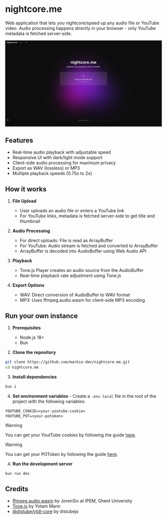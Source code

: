 # nightcore.me

Web application that lets you nightcore/speed up any audio file or YouTube video. Audio processing happens directly in your browser - only YouTube metadata is fetched server-side.

[![nightcore.me](./public/screenshot.jpeg)](https://nightcore.me)

## Features

- Real-time audio playback with adjustable speed
- Responsive UI with dark/light mode support
- Client-side audio processing for maximum privacy
- Export as WAV (lossless) or MP3
- Multiple playback speeds (0.75x to 2x)

## How it works

1. **File Upload**
   - User uploads an audio file or enters a YouTube link
   - For YouTube links, metadata is fetched server-side to get title and thumbnail

2. **Audio Processing**
   - For direct uploads: File is read as ArrayBuffer
   - For YouTube: Audio stream is fetched and converted to ArrayBuffer
   - ArrayBuffer is decoded into AudioBuffer using Web Audio API

3. **Playback**
   - Tone.js Player creates an audio source from the AudioBuffer
   - Real-time playback rate adjustment using Tone.js

4. **Export Options**
   - WAV: Direct conversion of AudioBuffer to WAV format
   - MP3: Uses ffmpeg.audio.wasm for client-side MP3 encoding

## Run your own instance

1. **Prerequisites**
   - Node.js 18+
   - Bun

2. **Clone the repository**
```bash
git clone https://github.com/markie-dev/nightcore.me.git
cd nightcore.me
```

3. **Install dependencies**
```bash
bun i
```

4. **Set environment variables** - Create a `.env.local` file in the root of the project with the following variables:
```properties
YOUTUBE_COOKIE=<your-youtube-cookie>
YOUTUBE_POT=<your-potoken>
```
> [!WARNING]
> You can get your YoutTube cookies by following the guide [here](https://github.com/distubejs/ytdl-core/).

> [!WARNING]
> You can get your POToken by following the guide [here](https://github.com/yt-dlp/yt-dlp/wiki/PO-Token-Guide/).

4. **Run the development server**
```bash
bun run dev
```

## Credits

- [ffmpeg.audio.wasm](https://github.com/JorenSix/ffmpeg.audio.wasm) by JorenSix at IPEM, Ghent University
- [Tone.js](https://github.com/Tonejs/Tone.js) by Yotam Mann
- [@distube/ytdl-core](https://github.com/distubejs/ytdl-core) by distubejs
